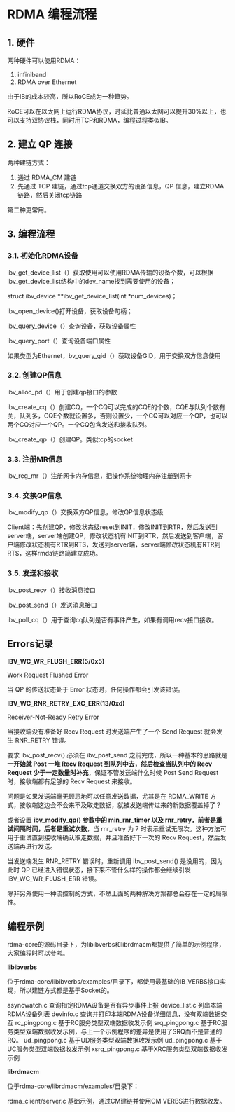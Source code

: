 # RDMA 编程流程

## 1. 硬件

两种硬件可以使用RDMA：

1. infiniband
2. RDMA over Ethernet

由于IB的成本较高，所以RoCE成为一种趋势。

RoCE可以在以太网上运行RDMA协议，时延比普通以太网可以提升30%以上，也可以支持双协议栈，同时用TCP和RDMA，编程过程类似IB。

## 2. 建立 QP 连接

两种建链方式：

1. 通过 RDMA_CM 建链
2. 先通过 TCP 建链，通过tcp通道交换双方的设备信息，QP 信息，建立RDMA链路，然后关闭tcp链路

第二种更常用。

## 3. 编程流程

### 3.1. 初始化RDMA设备

ibv_get_device_list（）获取使用可以使用RDMA传输的设备个数，可以根据ibv_get_device_list结构中的dev_name找到需要使用的设备；

struct ibv_device **ibv_get_device_list(int *num_devices)；

ibv_open_device()打开设备，获取设备句柄；

ibv_query_device（）查询设备，获取设备属性

ibv_query_port（）查询设备端口属性

如果类型为Ethernet，bv_query_gid（）获取设备GID，用于交换双方信息使用

### 3.2. 创建QP信息

ibv_alloc_pd（）用于创建qp接口的参数

ibv_create_cq（）创建CQ，一个CQ可以完成的CQE的个数，CQE与队列个数有关，队列多，CQE个数就设置多，否则设置少，一个CQ可以对应一个QP，也可以两个CQ对应一个QP。一个CQ包含发送和接收队列。

ibv_create_qp（）创建QP。类似tcp的socket

### 3.3. 注册MR信息

ibv_reg_mr（）注册网卡内存信息，把操作系统物理内存注册到网卡

### 3.4. 交换QP信息

ibv_modify_qp（）交换双方QP信息，修改QP信息状态级

Client端：先创建QP，修改状态级reset到INIT，修改INIT到RTR，然后发送到server端，server端创建QP，修改状态机有INIT到RTR，然后发送到客户端，客户端修改状态机有RTR到RTS，发送到server端，server端修改状态机有RTR到RTS，这样rmda链路简建立成功。

### 3.5. 发送和接收

ibv_post_recv（）接收消息接口

ibv_post_send（）发送消息接口

ibv_poll_cq（）用于查询cq队列是否有事件产生，如果有调用recv接口接收。

## Errors记录

**IBV_WC_WR_FLUSH_ERR(5/0x5)**

Work Request Flushed Error

当 QP 的传送状态处于 Error 状态时，任何操作都会引发该错误。

**IBV_WC_RNR_RETRY_EXC_ERR(13/0xd)**

Receiver-Not-Ready Retry Error

当接收端没有准备好 Recv Request 时发送端产生了一个 Send Request 就会发生 RNR_RETRY 错误。

要求 ibv_post_recv() 必须在 ibv_post_send 之前完成，所以一种基本的思路就是**一开始就 Post 一堆 Recv Request 到队列中去，然后检查当队列中的 Recv Request 少于一定数量时补充**，保证不管发送端什么时候 Post Send Request 时，接收端都有足够的 Recv Request 来接收。

问题是如果发送端毫无顾忌地可以任意发送数据，尤其是在 RDMA_WRITE 方式，接收端这边会不会来不及取走数据，就被发送端传过来的新数据覆盖掉了？

或者设置 **ibv_modify_qp() 参数中的 min_rnr_timer 以及 rnr_retry，前者是重试间隔时间，后者是重试次数**，当 rnr_retry 为 7 时表示重试无限次。这种方法可用于重试直到接收端确认取走数据，并且准备好下一次的 Recv Request，然后发送端再进行发送。

当发送端发生 RNR_RETRY 错误时，重新调用 ibv_post_send() 是没用的，因为此时 QP 已经进入错误状态，接下来不管什么样的操作都会继续引发 IBV_WC_WR_FLUSH_ERR 错误。

除非另外使用一种流控制的方式，不然上面的两种解决方案都总会存在一定的局限性。

## 编程示例

rdma-core的源码目录下，为libibverbs和librdmacm都提供了简单的示例程序，大家编程时可以参考。

**libibverbs**

位于rdma-core/libibverbs/examples/目录下，都使用最基础的IB_VERBS接口实现，所以建链方式都是基于Socket的。

asyncwatch.c 查询指定RDMA设备是否有异步事件上报
device_list.c 列出本端RDMA设备列表
devinfo.c 查询并打印本端RDMA设备详细信息，没有双端数据交互
rc_pingpong.c 基于RC服务类型双端数据收发示例
srq_pingpong.c 基于RC服务类型双端数据收发示例，与上一个示例程序的差异是使用了SRQ而不是普通的RQ。
ud_pingpong.c 基于UD服务类型双端数据收发示例
ud_pingpong.c 基于UC服务类型双端数据收发示例
xsrq_pingpong.c 基于XRC服务类型双端数据收发示例

**librdmacm**

位于rdma-core/librdmacm/examples/目录下：

rdma_client/server.c 基础示例，通过CM建链并使用CM VERBS进行数据收发。
